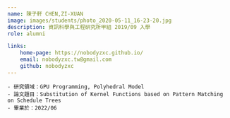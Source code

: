 ```yaml
---
name: 陳子軒 CHEN,ZI-XUAN
image: images/students/photo_2020-05-11_16-23-20.jpg
description: 資訊科學與工程研究所甲組 2019/09 入學
role: alumni

links:
    home-page: https://nobodyzxc.github.io/
    email: nobodyzxc.tw@gmail.com
    github: nobodyzxc
---
```

    - 研究領域：GPU Programming, Polyhedral Model
    - 論文題目：Substitution of Kernel Functions based on Pattern Matching on Schedule Trees
	- 畢業於：2022/06
